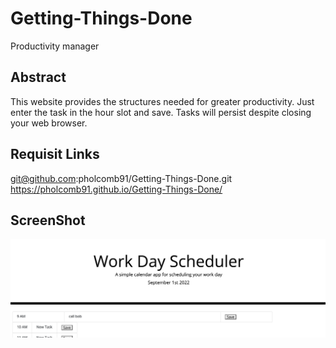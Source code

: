 # Getting-Things-Done
Productivity manager


## Abstract
This website provides the structures needed for greater productivity. Just enter the task in the hour slot and save. Tasks will persist despite closing your web browser. 

## Requisit Links
git@github.com:pholcomb91/Getting-Things-Done.git
https://pholcomb91.github.io/Getting-Things-Done/

## ScreenShot

!["Productivity in action"](./GTD%20Screen.png?raw=true "Getting Things Done Image")